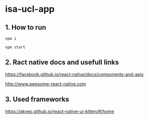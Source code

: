 # isa-ucl-app

## 1. How to run
``
npm i
``

``
npm start
``
## 2. Ract native docs and usefull links

https://facebook.github.io/react-native/docs/components-and-apis

http://www.awesome-react-native.com

## 3. Used frameworks
https://akveo.github.io/react-native-ui-kitten/#/home
